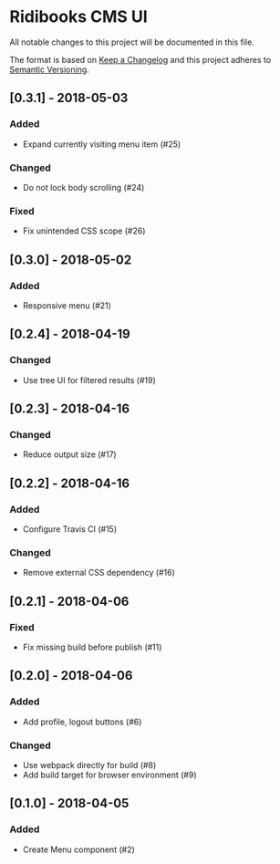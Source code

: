 # Ridibooks CMS UI
All notable changes to this project will be documented in this file.

The format is based on [Keep a Changelog](http://keepachangelog.com/en/1.0.0/)
and this project adheres to [Semantic Versioning](http://semver.org/spec/v2.0.0.html).

## [0.3.1] - 2018-05-03
### Added
- Expand currently visiting menu item (#25)
### Changed
- Do not lock body scrolling (#24)
### Fixed
- Fix unintended CSS scope (#26) 

## [0.3.0] - 2018-05-02
### Added
- Responsive menu (#21)

## [0.2.4] - 2018-04-19
### Changed
- Use tree UI for filtered results (#19)

## [0.2.3] - 2018-04-16
### Changed
- Reduce output size (#17)

## [0.2.2] - 2018-04-16
### Added
- Configure Travis CI (#15)
### Changed
- Remove external CSS dependency (#16)

## [0.2.1] - 2018-04-06
### Fixed
- Fix missing build before publish (#11)

## [0.2.0] - 2018-04-06
### Added
- Add profile, logout buttons (#6)
### Changed
- Use webpack directly for build (#8)
- Add build target for browser environment (#9)

## [0.1.0] - 2018-04-05
### Added
- Create Menu component (#2)
